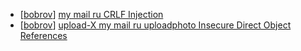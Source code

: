 * [[bobrov](https://hackerone.com/bobrov)] [ my mail ru CRLF Injection](https://hackerone.com/reports/67386)
* [[bobrov](https://hackerone.com/bobrov)] [ upload-X my mail ru  uploadphoto Insecure Direct Object References](https://hackerone.com/reports/140548)
